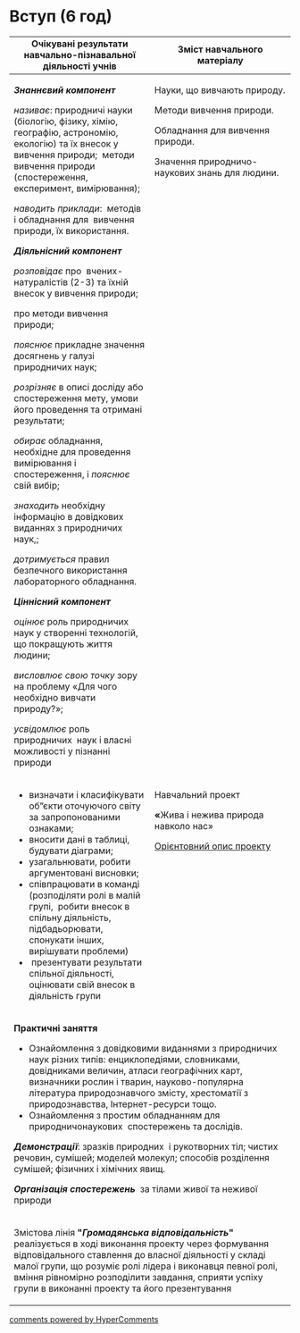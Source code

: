 <div id="hypercomments_widget" class="js-hypercomments-widget invisible"></div>

# Вступ (6 год)

<table>
  <tr>
    <td width="50%" align="center"><b>Очікувані результати навчально-пізнавальної діяльності учнів</b></td>
    <td width="50%" align="center"><b>Зміст навчального матеріалу</b></td>
  </tr>
<tbody>
  <tr>
    <td width="50%" style="vertical-align:top !important;">
<p><strong><em>Знаннєвий компонент</em></strong></p>
<p><em>називає</em>: природничі науки (біологію, фізику, хімію, географію, астрономію, екологію) та їх внесок у вивчення природи; &nbsp;методи вивчення природи (спостереження, експеримент, вимірювання);</p>
<p><em>наводить приклади</em>: &nbsp;методів і обладнання для &nbsp;вивчення природи, їх використання. &nbsp;</p>
<p><strong><em>Діяльнісний компонент</em></strong></p>
<p><em>розповідає</em> про <em>&nbsp;</em>вчених-натуралістів (2-3) та їхній внесок у вивчення природи;</p>
<p>про методи вивчення природи;</p>
<p><em>пояснює</em> прикладне значення досягнень у галузі природничих наук;</p>
<p><em>розрізняє</em> в описі досліду або спостереження мету, умови його проведення та отримані результати;</p>
<p><em>обирає</em> обладнання, необхідне для проведення вимірювання і спостереження, і <em>пояснює</em> свій вибір;</p>
<p><em>знаходить</em> необхідну інформацію в довідкових виданнях з природничих наук,;</p>
<p><em>дотримується</em> правил безпечного використання лабораторного обладнання. &nbsp;</p>
<p><strong><em>Ціннісний компонент</em></strong></p>
<p><em>оцінює</em> роль природничих наук у створенні технологій, що покращують життя людини;</p>
<p><em>висловлює свою точку</em> зору на проблему &laquo;Для чого необхідно вивчати природу?&raquo;;</p>
<p><em>усвідомлює</em> роль природничих &nbsp;наук і власні можливості у пізнанні природи</p>
</td>
    <td width="50%" style="vertical-align:top !important;">
<p>Науки, що вивчають природу.</p>
<p>Методи вивчення природи.</p>
<p>Обладнання для вивчення природи.</p>
<p>Значення природничо-наукових знань для людини.</p>
</td>
  </tr>
  <tr>
    <td width="50%" style="vertical-align:top !important;">
<ul>
<li>визначати і класифікувати об&rdquo;єкти оточуючого світу за запропонованими ознаками;</li>
<li>вносити дані в таблиці, будувати діаграми;</li>
<li>узагальнювати, робити аргументовані висновки;</li>
<li>співпрацювати в команді (розподіляти ролі в малій групі, &nbsp;робити внесок в спільну діяльність, підбадьорювати, спонукати інших, вирішувати проблеми)</li>
<li>&nbsp;презентувати результати спільної діяльності, оцінювати свій внесок в діяльність групи</li>
</ul>
</td>
    <td width="50%" style="vertical-align:top !important;">
<p>Навчальний проект</p>
<p><strong>&laquo;</strong>Жива і нежива природа навколо нас&raquo;<br>
<p><a href="http://prirodaprojects.blogspot.com/2017/03/blog-post_62.html">Орієнтовний опис проекту</a></p>
</p>

</td>
  </tr>
    <tr>
    <td style="vertical-align:top !important;" colspan="2">
<p><strong>Практичні заняття</strong></p>
<ul>
<li>Ознайомлення з довідковими виданнями з природничих наук різних типів: енциклопедіями, словниками, довідниками величин, атласи географічних карт, визначники рослин і тварин, науково-популярна література природознавчого змісту, хрестоматії з природознавства, Інтернет-ресурси тощо.</li>
<li>Ознайомлення з простим обладнанням для природничонаукових &nbsp;спостережень та дослідів.</li>
</ul>
<p><strong><em>Демонстрації</em></strong>: зразків природних &nbsp;і рукотворних тіл; чистих речовин, сумішей; моделей молекул; способів розділення сумішей; фізичних і хімічних явищ.</p>
<p><strong><em>Організація спостережень &nbsp;</em></strong>за тілами живої та неживої природи</p>
</td>
  </tr>
    <tr>
    <td style="vertical-align:top !important;" colspan="2">
<p>Змістова лінія <strong>"<em>Громадянська відповідальність</em>"</strong> реалізується в ході виконання проекту через формування відповідального ставлення до власної діяльності у складі малої групи, що розуміє ролі лідера і виконавця певної ролі, вміння рівномірно розподілити завдання, сприяти успіху групи в виконанні проекту та його презентування</p>
</td>
  </tr>
</tbody>
</table>

<div class="js-hypercomments-container">
<a href="http://hypercomments.com" class="hc-link" title="comments widget">comments powered by HyperComments</a>
</div>